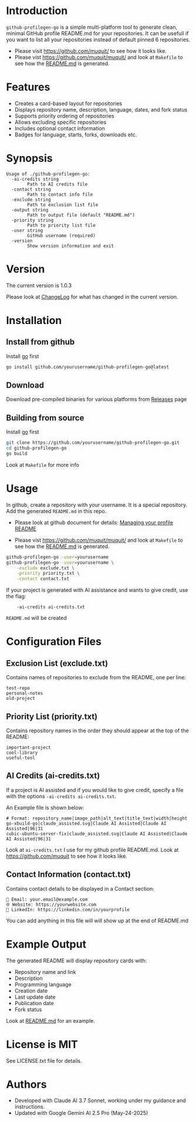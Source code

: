 # Introduction

`github-profilegen-go` is a simple multi-platform tool to generate clean, 
minimal GitHub profile README.md for your repositories.
It can be usefull if you want to list all your repositories instead of 
default pinned 6 repositories.

- Please visit https://github.com/muquit/ to see how it looks like.
- Please vist https://github.com/muquit/muquit/ and look at `Makefile` to
  see how the [README.md](https://github.com/muquit/muquit/) is generated.

# Features
- Creates a card-based layout for repositories
- Displays repository name, description, language, dates, and fork status
- Supports priority ordering of repositories
- Allows excluding specific repositories
- Includes optional contact information
- Badges for language, starts, forks, downloads etc.

# Synopsis
```
Usage of ./github-profilegen-go:
  -ai-credits string
    	Path to AI credits file
  -contact string
    	Path to contact info file
  -exclude string
    	Path to exclusion list file
  -output string
    	Path to output file (default "README.md")
  -priority string
    	Path to priority list file
  -user string
    	GitHub username (required)
  -version
    	Show version information and exit
```

# Version
The current version is 1.0.3

Please look at [ChangeLog](ChangeLog.md) for what has changed in the current version.

# Installation
## Install from github

Install [go](https://go.dev/) first

```bash
go install github.com/yourusername/github-profilegen-go@latest
```

## Download

Download pre-compiled binaries for various platforms from
[Releases](https://github.com/muquit/github-profilegen-go/releases) page

## Building from source
Install [go](https://go.dev/) first

```bash
git clone https://github.com/yourusername/github-profilegen-go.git
cd github-profilegen-go
go build
```

Look at `Makefile` for more info

# Usage

In github, create a repository with your username. It is a special repository. Add the
generated `README.md` in this repo.

- Please look at  github document for details:
[Managing your profile README](https://docs.github.com/en/account-and-profile/setting-up-and-managing-your-github-profile/customizing-your-profile/managing-your-profile-readme)

- Please vist https://github.com/muquit/muquit/ and look at `Makefile` to
  see how the [README.md](https://github.com/muquit/muquit/) is generated.

```bash
github-profilegen-go -user=yourusername
github-profilegen-go -user=yourusername \
    -exclude exclude.txt \
    -priority priority.txt \
    -contact contact.txt
```
If your project is generated with AI assistance and wants to give credit, use
the flag:

```
    -ai-credits ai-credits.txt
```

`README.md` will be created

# Configuration Files

## Exclusion List (exclude.txt)
Contains names of repositories to exclude from the README, one per line:
```
test-repo
personal-notes
old-project
```

## Priority List (priority.txt)
Contains repository names in the order they should appear at the top of the README:
```
important-project
cool-library
useful-tool
```

## AI Credits (ai-credits.txt)
If a project is AI assisted and if you would like to give credit, specify a
file with the options `-ai-credits ai-credits.txt`.

An Example file is shown below:
```
# Format: repository_name|image_path|alt_text|title_text|width|height
go-xbuild-go|claude_assisted.svg|Claude AI Assisted|Claude AI Assisted|96|31
cubic-ubuntu-server-fix|claude_assisted.svg|Claude AI Assisted|Claude AI Assisted|96|31
```
Look at `ai-credits.txt` I use for my github profile README.md. Look at
https://github.com/muquit to see how it looks like.

## Contact Information (contact.txt)
Contains contact details to be displayed in a Contact section:
```
📧 Email: your.email@example.com
🌐 Website: https://yourwebsite.com
💼 LinkedIn: https://linkedin.com/in/yourprofile
```
You can add anything in this file will will show up at the end of README.md


# Example Output
The generated README will display repository cards with:
- Repository name and link
- Description
- Programming language
- Creation date
- Last update date
- Publication date
- Fork status

Look at [README.md](https://github.com/muquit/muquit/) for an example.

# License is MIT

See LICENSE.txt file for details.

# Authors
- Developed with Claude AI 3.7 Sonnet, working under my guidance and instructions. 
- Updated with Google Gemini AI 2.5 Pro (May-24-2025)
